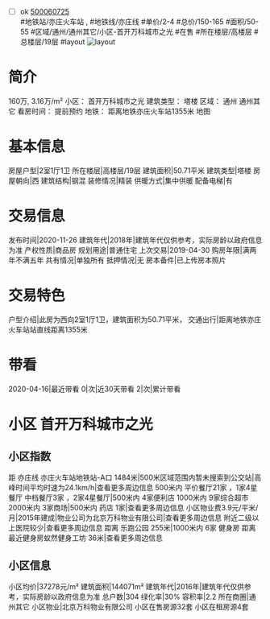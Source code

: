 - [ ] ok [500060725](https://bj.5i5j.com/ershoufang/500060725.html)  
 #地铁站/亦庄火车站 ,  #地铁线/亦庄线
#单价/2-4 #总价/150-165 #面积/50-55   #区域/通州/通州其它/小区-首开万科城市之光 #在售 #所在楼层/高楼层 #总楼层/19层 #layout 
![layout](http://image2.5i5j.com//group1/M00/BD/83/CgqJMV289JSATuTBAAN92fBTxUQ942.jpg_P5.jpg) 
# 简介 
 160万,  3.16万/m² 
小区： 首开万科城市之光
建筑类型： 塔楼
区域： 通州 通州其它
看房时间： 提前预约
地铁： 距离地铁亦庄火车站1355米 地图
# 基本信息 
 房屋户型|2室1厅1卫
所在楼层|高楼层/19层
建筑面积|50.71平米
建筑类型|塔楼
房屋朝向|西
建筑结构|钢混
装修情况|精装
供暖方式|集中供暖
配备电梯|有
# 交易信息 
 发布时间|2020-11-26
建筑年代|2018年|建筑年代仅供参考，实际房龄以政府信息为准
产权性质|商品房
规划用途|普通住宅
上次交易|2019-04-30
购房年限|满两年不满五年
共有情况|单独所有
抵押情况|无
房本备件|已上传房本照片
# 交易特色 
 户型介绍|此房为西向2室1厅1卫，建筑面积为50.71平米，
交通出行|距离地铁亦庄火车站站直线距离1355米
# 带看 
 2020-04-16|最近带看	 0|次|近30天带看	 2|次|累计带看
# 小区 首开万科城市之光
## 小区指数 
 距 亦庄线 亦庄火车站地铁站-A口 1484米|500米区域范围内暂未搜索到公交站|高峰时间平均时速为24.1km/h|查看更多周边信息
500米内 平价餐厅21家 ，1家4星餐厅
中档餐厅3家 ，2家4星餐厅|500米内 4家便利店
1000米内 9家综合超市
2000米内 3家商场|500米内 药店 1家|查看更多周边信息
小区物业费3.9元/平米/月|2015年建成|物业公司为北京万科物业有限公司|查看更多周边信息
附近二级以上医院较少|查看更多周边信息
距离 乐跑公园 255米|1000米内 6家 健身房
距离最近健身房蚁然健身工坊 36米|查看更多周边信息
## 小区信息 
 小区均价|37278元/m²
建筑面积|144071m²
建筑年代|2016年|建筑年代仅供参考，实际房龄以政府信息为准
总户数|304
绿化率|30%
容积率|2.2
所在商圈|通州其它
小区物业|北京万科物业有限公司
小区在售房源32套
小区在租房源4套
